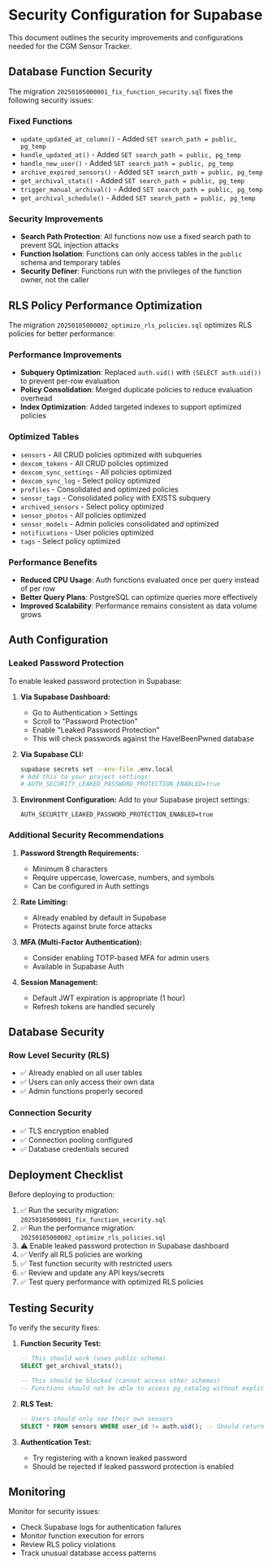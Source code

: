 # Security Configuration for Supabase

This document outlines the security improvements and configurations needed for the CGM Sensor Tracker.

## Database Function Security

The migration `20250105000001_fix_function_security.sql` fixes the following security issues:

### Fixed Functions
- `update_updated_at_column()` - Added `SET search_path = public, pg_temp`
- `handle_updated_at()` - Added `SET search_path = public, pg_temp`
- `handle_new_user()` - Added `SET search_path = public, pg_temp`
- `archive_expired_sensors()` - Added `SET search_path = public, pg_temp`
- `get_archival_stats()` - Added `SET search_path = public, pg_temp`
- `trigger_manual_archival()` - Added `SET search_path = public, pg_temp`
- `get_archival_schedule()` - Added `SET search_path = public, pg_temp`

### Security Improvements
- **Search Path Protection**: All functions now use a fixed search path to prevent SQL injection attacks
- **Function Isolation**: Functions can only access tables in the `public` schema and temporary tables
- **Security Definer**: Functions run with the privileges of the function owner, not the caller

## RLS Policy Performance Optimization

The migration `20250105000002_optimize_rls_policies.sql` optimizes RLS policies for better performance:

### Performance Improvements
- **Subquery Optimization**: Replaced `auth.uid()` with `(SELECT auth.uid())` to prevent per-row evaluation
- **Policy Consolidation**: Merged duplicate policies to reduce evaluation overhead
- **Index Optimization**: Added targeted indexes to support optimized policies

### Optimized Tables
- `sensors` - All CRUD policies optimized with subqueries
- `dexcom_tokens` - All CRUD policies optimized
- `dexcom_sync_settings` - All policies optimized
- `dexcom_sync_log` - Select policy optimized
- `profiles` - Consolidated and optimized policies
- `sensor_tags` - Consolidated policy with EXISTS subquery
- `archived_sensors` - Select policy optimized
- `sensor_photos` - All policies optimized
- `sensor_models` - Admin policies consolidated and optimized
- `notifications` - User policies optimized
- `tags` - Select policy optimized

### Performance Benefits
- **Reduced CPU Usage**: Auth functions evaluated once per query instead of per row
- **Better Query Plans**: PostgreSQL can optimize queries more effectively
- **Improved Scalability**: Performance remains consistent as data volume grows

## Auth Configuration

### Leaked Password Protection

To enable leaked password protection in Supabase:

1. **Via Supabase Dashboard:**
   - Go to Authentication > Settings
   - Scroll to "Password Protection"
   - Enable "Leaked Password Protection"
   - This will check passwords against the HaveIBeenPwned database

2. **Via Supabase CLI:**
   ```bash
   supabase secrets set --env-file .env.local
   # Add this to your project settings:
   # AUTH_SECURITY_LEAKED_PASSWORD_PROTECTION_ENABLED=true
   ```

3. **Environment Configuration:**
   Add to your Supabase project settings:
   ```
   AUTH_SECURITY_LEAKED_PASSWORD_PROTECTION_ENABLED=true
   ```

### Additional Security Recommendations

1. **Password Strength Requirements:**
   - Minimum 8 characters
   - Require uppercase, lowercase, numbers, and symbols
   - Can be configured in Auth settings

2. **Rate Limiting:**
   - Already enabled by default in Supabase
   - Protects against brute force attacks

3. **MFA (Multi-Factor Authentication):**
   - Consider enabling TOTP-based MFA for admin users
   - Available in Supabase Auth

4. **Session Management:**
   - Default JWT expiration is appropriate (1 hour)
   - Refresh tokens are handled securely

## Database Security

### Row Level Security (RLS)
- ✅ Already enabled on all user tables
- ✅ Users can only access their own data
- ✅ Admin functions properly secured

### Connection Security
- ✅ TLS encryption enabled
- ✅ Connection pooling configured
- ✅ Database credentials secured

## Deployment Checklist

Before deploying to production:

1. ✅ Run the security migration: `20250105000001_fix_function_security.sql`
2. ✅ Run the performance migration: `20250105000002_optimize_rls_policies.sql`
3. ⚠️ Enable leaked password protection in Supabase dashboard
4. ✅ Verify all RLS policies are working
5. ✅ Test function security with restricted users
6. ✅ Review and update any API keys/secrets
7. ✅ Test query performance with optimized RLS policies

## Testing Security

To verify the security fixes:

1. **Function Security Test:**
   ```sql
   -- This should work (uses public schema)
   SELECT get_archival_stats();
   
   -- This should be blocked (cannot access other schemas)
   -- Functions should not be able to access pg_catalog without explicit permission
   ```

2. **RLS Test:**
   ```sql
   -- Users should only see their own sensors
   SELECT * FROM sensors WHERE user_id != auth.uid(); -- Should return empty
   ```

3. **Authentication Test:**
   - Try registering with a known leaked password
   - Should be rejected if leaked password protection is enabled

## Monitoring

Monitor for security issues:
- Check Supabase logs for authentication failures
- Monitor function execution for errors
- Review RLS policy violations
- Track unusual database access patterns